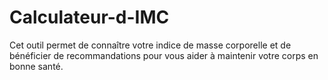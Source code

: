 # Calculateur-d-IMC
Cet outil permet de connaître votre indice de masse corporelle et de bénéficier de recommandations pour vous aider à maintenir votre corps en bonne santé.
